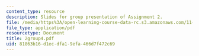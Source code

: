```yaml
---
content_type: resource
description: Slides for group presentation of Assignment 2.
file: /media/https%3A/open-learning-course-data-rc.s3.amazonaws.com/11-946j-beijing-urban-design-studio-summer-2004/81863b16d1ecdfa19efa466d7f472c69_2group4.pdf
file_type: application/pdf
resourcetype: Document
title: 2group4.pdf
uid: 81863b16-d1ec-dfa1-9efa-466d7f472c69
---
```

